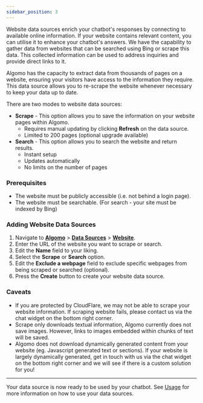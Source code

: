 ```yaml
---
sidebar_position: 3
---
```


Website data sources enrich your chatbot's responses by connecting to available online information. If your website contains relevant content, you can utilise it to enhance your chatbot's answers. We have the capability to gather data from websites that can be searched using Bing or scrape this data. This collected information can be used to address inquiries and provide direct links to it.

Algomo has the capacity to extract data from thousands of pages on a website, ensuring your visitors have access to the information they require.
This data source allows you to re-scrape the website whenever necessary to keep your data up to date.

There are two modes to website data sources:

- **Scrape** - This option allows you to save the information on your website pages within Algomo.
  - Requires manual updating by clicking **Refresh** on the data source.
  - Limited to 200 pages (optional upgrade available)
- **Search** - This option allows you to search the website and return results.
  - Instant setup
  - Updates automatically
  - No limits on the number of pages

### Prerequisites

- The website must be publicly accessible (i.e. not behind a login page).
- The website must be searchable. (For search - your site must be indexed by Bing)

### Adding Website Data Sources

1. Navigate to [**Algomo**](https://app.algomo.com/) > [**Data Sources**](https:app.algomo.com/data-sources) > [**Website**](https://app.algomo.com/data-sources/create/website).
2. Enter the URL of the website you want to scrape or search.
3. Edit the **Name** field to your liking.
4. Select the **Scrape** or **Search** option.
5. Edit the **Exclude a webpage** field to exclude specific webpages from being scraped or searched (optional).
6. Press the **Create** button to create your website data source.

### Caveats

- If you are protected by CloudFlare, we may not be able to scrape your website information. If scraping website fails, please contact us via the chat widget on the bottom right corner.
- Scrape only downloads textual information, Algomo currently does not save images. However, links to images embedded within chunks of text will be saved.
- Algomo does not download dynamically generated content from your website (eg. Javascript generated text or sections). If your website is largely dynamically generated, get in touch with us via the chat widget on the bottom right corner and we will see if there is a custom solution for you!

---

Your data source is now ready to be used by your chatbot. See [Usage](./Overview#usage.md) for more information on how to use your data sources.
